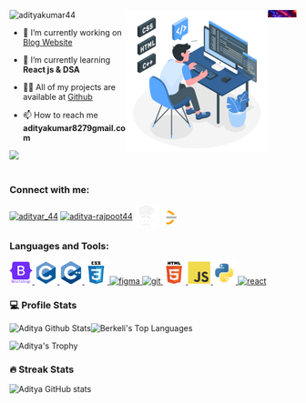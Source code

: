 <p> <img align="right" src="https://github.com/adityakumar44/adityakumar44/blob/main/Black%20Modern%20Personal%20LinkedIn%20Banner.gif" width = 50vh></p>

<picture> <img align="right" src="https://github.com/adityakumar44/adityakumar44/blob/main/programming.svg" width = 250px></picture>


<p align="left"> <img src="https://komarev.com/ghpvc/?username=adityakumar44&label=Profile%20views&color=0e75b6&style=flat" alt="adityakumar44" /> </p>


- 🔭 I’m currently working on [Blog Website](https://github.com/adityarajpoot44/blogSite_react.git)

- 🌱 I’m currently learning **React js & DSA**

- 👨‍💻 All of my projects are available at [Github](https://github.com/adityarajpoot44/)

- 📫 How to reach me **adityakumar8279gmail.com**

<img src="https://user-images.githubusercontent.com/73097560/115834477-dbab4500-a447-11eb-908a-139a6edaec5c.gif"><br><br>

<h3 align="left">Connect with me:</h3>
<p align="left">
<a href="https://twitter.com/adityar_44" target="blank"><img align="center" src="https://github.com/adityarajpoot44/adityarajpoot44/blob/main/instagram.png" alt="adityar_44" height="30" width="40" /></a>
<a href="https://linkedin.com/in/aditya-rajpoot44" target="blank"><img align="center" src="https://raw.githubusercontent.com/rahuldkjain/github-profile-readme-generator/master/src/images/icons/Social/linked-in-alt.svg" alt="aditya-rajpoot44" height="30" width="40" /></a>
<a href="https://www.codechef.com/users/adityakumar44" target="blank"><img align="center" src="https://github.com/adityakumar44/adityakumar44/blob/main/icons8-codechef-ios-16-filled-120.png" alt="adityakumar44" height="40" width="40" /></a>
  <a href="https://leetcode.com/adityakumar44/" target="blank"><img align="center" src="https://github.com/adityakumar44/adityakumar44/blob/main/logo-dark-c96c407d175e36c81e236fcfdd682a0b.png" alt="adityakumar44" height="30" width="30" /></a>
</p>
</p>

<h3 align="left">Languages and Tools:</h3>
<p align="left"> <a href="https://getbootstrap.com" target="_blank" rel="noreferrer"> <img src="https://raw.githubusercontent.com/devicons/devicon/master/icons/bootstrap/bootstrap-plain-wordmark.svg" alt="bootstrap" width="40" height="40"/> </a> <a href="https://www.cprogramming.com/" target="_blank" rel="noreferrer"> <img src="https://raw.githubusercontent.com/devicons/devicon/master/icons/c/c-original.svg" alt="c" width="40" height="40"/> </a> <a href="https://www.w3schools.com/cpp/" target="_blank" rel="noreferrer"> <img src="https://raw.githubusercontent.com/devicons/devicon/master/icons/cplusplus/cplusplus-original.svg" alt="cplusplus" width="40" height="40"/> </a> <a href="https://www.w3schools.com/css/" target="_blank" rel="noreferrer"> <img src="https://raw.githubusercontent.com/devicons/devicon/master/icons/css3/css3-original-wordmark.svg" alt="css3" width="40" height="40"/> </a> <a href="https://www.figma.com/" target="_blank" rel="noreferrer"> <img src="https://www.vectorlogo.zone/logos/figma/figma-icon.svg" alt="figma" width="40" height="40"/> </a> <a href="https://git-scm.com/" target="_blank" rel="noreferrer"> <img src="https://www.vectorlogo.zone/logos/git-scm/git-scm-icon.svg" alt="git" width="40" height="40"/> </a> <a href="https://www.w3.org/html/" target="_blank" rel="noreferrer"> <img src="https://raw.githubusercontent.com/devicons/devicon/master/icons/html5/html5-original-wordmark.svg" alt="html5" width="40" height="40"/> </a> <a href="https://developer.mozilla.org/en-US/docs/Web/JavaScript" target="_blank" rel="noreferrer"> <img src="https://raw.githubusercontent.com/devicons/devicon/master/icons/javascript/javascript-original.svg" alt="javascript" width="40" height="40"/> </a> <a href="https://www.python.org" target="_blank" rel="noreferrer"> <img src="https://raw.githubusercontent.com/devicons/devicon/master/icons/python/python-original.svg" alt="python" width="40" height="40"/> </a> <a href="https://reactjs.org/" target="_blank" rel="noreferrer"> <img asrc="https://raw.githubusercontent.com/devicons/devicon/master/icons/react/react-original-wordmark.svg" alt="react" width="40" height="40"/> </a> </p>


### 💻 Profile Stats

<img alt="Aditya Github Stats" src="https://github-readme-stats.vercel.app/api/?username=adityarajpoot44&show_icons=true&include_all_commits=true&count_private=true&theme=react&hide_border=true&bg_color=1F222E&title_color=F85D7F&icon_color=F8D866" height="192px"/><img alt="Berkeli's Top Languages" src="https://github-readme-stats.vercel.app/api/top-langs/?username=adityarajpoot44&langs_count=8&layout=compact&theme=react&hide_border=true&bg_color=1F222E&title_color=F85D7F&icon_color=F8D866" height="192px"/>

![Aditya's Trophy](https://github-profile-trophy.vercel.app/?username=adityarajpoot44&theme=dracula&column=6&no-frame=true)

### 🔥 Streak Stats

![Aditya GitHub stats](https://github-readme-streak-stats.herokuapp.com/?user=adityarajpoot44&theme=tokyonight)



